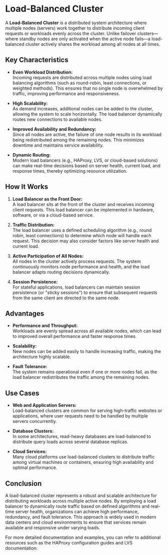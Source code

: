 # Load-Balanced Cluster

A **Load-Balanced Cluster** is a distributed system architecture where multiple nodes (servers) work together to distribute incoming client requests or workloads evenly across the cluster. Unlike failover clusters—where standby nodes are only activated when the active node fails—a load-balanced cluster actively shares the workload among all nodes at all times.

## Key Characteristics

- **Even Workload Distribution:**  
  Incoming requests are distributed across multiple nodes using load balancing algorithms (such as round-robin, least connections, or weighted methods). This ensures that no single node is overwhelmed by traffic, improving performance and responsiveness.

- **High Scalability:**  
  As demand increases, additional nodes can be added to the cluster, allowing the system to scale horizontally. The load balancer dynamically routes new connections to available nodes.

- **Improved Availability and Redundancy:**  
  Since all nodes are active, the failure of one node results in its workload being redistributed among the remaining nodes. This minimizes downtime and maintains service availability.

- **Dynamic Routing:**  
  Modern load balancers (e.g., HAProxy, LVS, or cloud-based solutions) can make real-time decisions based on server health, current load, and response times, thereby optimizing resource utilization.

## How It Works

1. **Load Balancer as the Front Door:**  
   A load balancer sits at the front of the cluster and receives incoming client requests. This load balancer can be implemented in hardware, software, or via a cloud-based service.

2. **Traffic Distribution:**  
   The load balancer uses a defined scheduling algorithm (e.g., round robin, least connections) to determine which node will handle each request. This decision may also consider factors like server health and current load.

3. **Active Participation of All Nodes:**  
   All nodes in the cluster actively process requests. The system continuously monitors node performance and health, and the load balancer adapts routing decisions dynamically.

4. **Session Persistence:**  
   For stateful applications, load balancers can maintain session persistence (or "sticky sessions") to ensure that subsequent requests from the same client are directed to the same node.

## Advantages

- **Performance and Throughput:**  
  Workloads are evenly spread across all available nodes, which can lead to improved overall performance and faster response times.

- **Scalability:**  
  New nodes can be added easily to handle increasing traffic, making the architecture highly scalable.

- **Fault Tolerance:**  
  The system remains operational even if one or more nodes fail, as the load balancer redistributes the traffic among the remaining nodes.

## Use Cases

- **Web and Application Servers:**  
  Load-balanced clusters are common for serving high-traffic websites or applications, where user requests need to be handled by multiple servers concurrently.
  
- **Database Clusters:**  
  In some architectures, read-heavy databases are load-balanced to distribute query loads across several database replicas.
  
- **Cloud Services:**  
  Many cloud platforms use load-balanced clusters to distribute traffic among virtual machines or containers, ensuring high availability and optimal performance.

## Conclusion

A load-balanced cluster represents a robust and scalable architecture for distributing workloads across multiple active nodes. By employing a load balancer to dynamically route traffic based on defined algorithms and real-time server health, organizations can achieve high performance, redundancy, and fault tolerance. This approach is widely used in modern data centers and cloud environments to ensure that services remain available and responsive under varying loads.

For more detailed documentation and examples, you can refer to additional resources such as the HAProxy configuration guides and LVS documentation:
